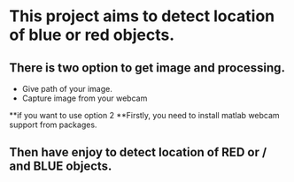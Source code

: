 # This project aims to detect location of blue or red objects.

## There is two option to get image and processing.
* Give path of your image.
* Capture image from your webcam

**if you want to use option 2
**Firstly, you need to install matlab webcam support from packages.

## Then have enjoy to detect location of RED or / and BLUE objects.

	

